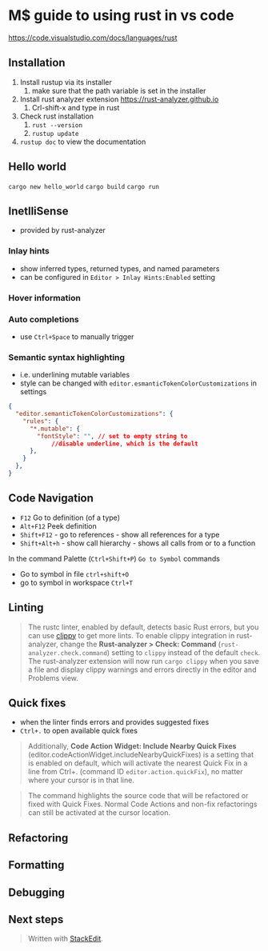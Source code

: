 # M$ guide to using rust in vs code

https://code.visualstudio.com/docs/languages/rust

## Installation
1. Install rustup via its installer
	1. make sure that the path variable is set in the installer
2. Install rust analyzer  extension https://rust-analyzer.github.io
	1. Crl-shift-x and type in rust
3. Check rust installation
	1. `rust --version`
	2. `rustup update`
4. `rustup doc` to view the documentation

## Hello world 
`cargo new hello_world`
`cargo build`
`cargo run`
## InetlliSense
* provided by rust-analyzer
### Inlay hints
* show inferred types, returned types, and named parameters
* can be configured in `Editor > Inlay Hints:Enabled` setting

### Hover information
### Auto completions
* use `Ctrl+Space` to manually trigger
### Semantic syntax highlighting
* i.e. underlining mutable variables
* style can be changed with `editor.esmanticTokenColorCustomizations` in settings
```json
{
  "editor.semanticTokenColorCustomizations": {
    "rules": {
      "*.mutable": {
        "fontStyle": "", // set to empty string to 
	        //disable underline, which is the default
      },
    }
  },
}

```
## Code Navigation
* `F12`  Go to definition (of a type)
* `Alt+F12` Peek definition 
* `Shift+F12` - go to references - show all references for a type
* `Shift+Alt+h` - show call hierarchy - shows all calls from or to a function

In the command Palette (`Ctrl+Shift+P`) `Go to Symbol` commands
* Go to symbol in file `ctrl+shift+O`
* go to symbol in workspace `Ctrl+T`

## Linting
>The rustc linter, enabled by default, detects basic Rust errors, but you can use [clippy](https://github.com/rust-lang/rust-clippy) to get more lints. To enable clippy integration in rust-analyzer, change the **Rust-analyzer > Check: Command** (`rust-analyzer.check.command`) setting to `clippy` instead of the default `check`. The rust-analyzer extension will now run `cargo clippy` when you save a file and display clippy warnings and errors directly in the editor and Problems view.

## Quick fixes
* when the linter finds errors and provides suggested fixes
* `Ctrl+.` to open available quick fixes

>Additionally,  **Code Action Widget: Include Nearby Quick Fixes**  (editor.codeActionWidget.includeNearbyQuickFixes) is a setting that is enabled on default, which will activate the nearest Quick Fix in a line from  Ctrl+.  (command ID  `editor.action.quickFix`), no matter where your cursor is in that line.

>The command highlights the source code that will be refactored or fixed with Quick Fixes. Normal Code Actions and non-fix refactorings can still be activated at the cursor location.

## Refactoring

## Formatting

## Debugging

## Next steps


> Written with [StackEdit](https://stackedit.io/).
<!--stackedit_data:
eyJoaXN0b3J5IjpbLTY5MzE3MDc0NiwtMTIxMDQ0ODkwMSwtMT
A5NzY5NzAyMl19
-->
